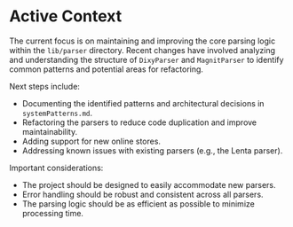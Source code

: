 # Active Context

The current focus is on maintaining and improving the core parsing logic within the `lib/parser` directory. Recent changes have involved analyzing and understanding the structure of `DixyParser` and `MagnitParser` to identify common patterns and potential areas for refactoring.

Next steps include:

-   Documenting the identified patterns and architectural decisions in `systemPatterns.md`.
-   Refactoring the parsers to reduce code duplication and improve maintainability.
-   Adding support for new online stores.
-   Addressing known issues with existing parsers (e.g., the Lenta parser).

Important considerations:

-   The project should be designed to easily accommodate new parsers.
-   Error handling should be robust and consistent across all parsers.
-   The parsing logic should be as efficient as possible to minimize processing time.
